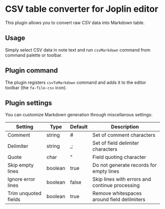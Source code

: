 # CSV table converter for Joplin editor

This plugin allows you to convert raw CSV data into Markdown table.

## Usage
Simply select CSV data in note text and run `csvMarkdown` command from command palette or toolbar.

## Plugin command
The plugin registers `csvToMarkdown` command and adds it to the editor toolbar (the `fa-file-csv` icon).

## Plugin settings
You can customize Markdown generation through miscellanous settings:

| Setting              | Type    | Default | Description                                    |
| -------------------- | ------- | ------- | ---------------------------------------------- |
| Comment              | string  | #       | Set of comment characters                      |
| Delimiter            | string  | ,;      | Set of field delimiter characters              |
| Quote                | char    | "       | Field quoting character                        |
| Skip empty lines     | boolean | true    | Do not generate records for empty lines        |
| Ignore error lines   | boolean | false   | Skip lines with errors and continue processing |
| Trim unquoted fields | boolean | true    | Remove whitespaces around field delilmiters    |
